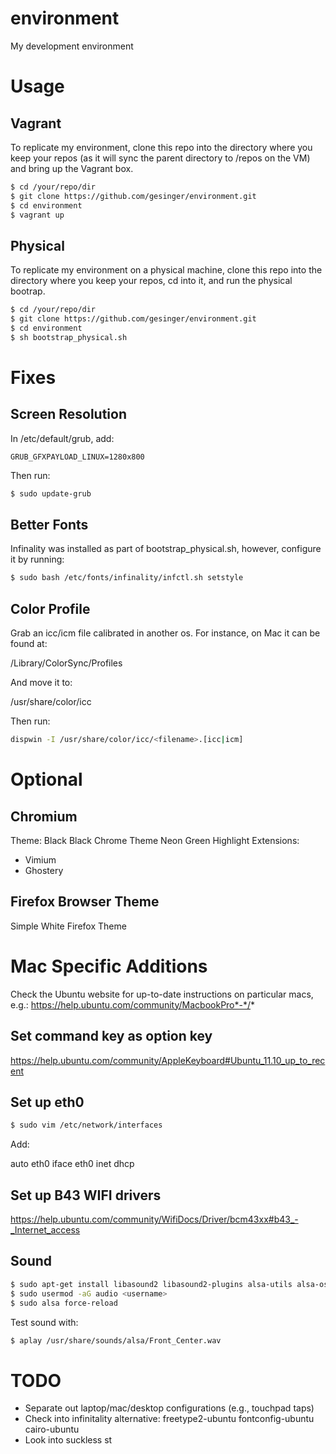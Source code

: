 # environment

My development environment

# Usage

## Vagrant

To replicate my environment, clone this repo into the directory where you keep
your repos (as it will sync the parent directory to /repos on the VM) and bring
up the Vagrant box.

```bash
$ cd /your/repo/dir
$ git clone https://github.com/gesinger/environment.git
$ cd environment
$ vagrant up
```

## Physical

To replicate my environment on a physical machine, clone this repo into the
directory where you keep your repos, cd into it, and run the physical bootrap.

```bash
$ cd /your/repo/dir
$ git clone https://github.com/gesinger/environment.git
$ cd environment
$ sh bootstrap_physical.sh
```

# Fixes

## Screen Resolution

In /etc/default/grub, add:

```
GRUB_GFXPAYLOAD_LINUX=1280x800
```

Then run:

```bash
$ sudo update-grub
```

## Better Fonts

Infinality was installed as part of bootstrap_physical.sh, however, configure
it by running:

```bash
$ sudo bash /etc/fonts/infinality/infctl.sh setstyle
```

## Color Profile

Grab an icc/icm file calibrated in another os. For instance, on Mac it can be
found at:

/Library/ColorSync/Profiles

And move it to:

/usr/share/color/icc

Then run:

```bash
dispwin -I /usr/share/color/icc/<filename>.[icc|icm]
```

# Optional

## Chromium

Theme: Black Black Chrome Theme Neon Green Highlight
Extensions:
- Vimium
- Ghostery

## Firefox Browser Theme

Simple White Firefox Theme

# Mac Specific Additions

Check the Ubuntu website for up-to-date instructions on particular macs, e.g.:
https://help.ubuntu.com/community/MacbookPro*-*/*

## Set command key as option key

https://help.ubuntu.com/community/AppleKeyboard#Ubuntu_11.10_up_to_recent

## Set up eth0

```bash
$ sudo vim /etc/network/interfaces
```

Add:

auto eth0
iface eth0 inet dhcp

## Set up B43 WIFI drivers

https://help.ubuntu.com/community/WifiDocs/Driver/bcm43xx#b43_-_Internet_access

## Sound

```bash
$ sudo apt-get install libasound2 libasound2-plugins alsa-utils alsa-oss
$ sudo usermod -aG audio <username>
$ sudo alsa force-reload
```

Test sound with:

```bash
$ aplay /usr/share/sounds/alsa/Front_Center.wav
```

# TODO

- Separate out laptop/mac/desktop configurations (e.g., touchpad taps)
- Check into infinitality alternative:
freetype2-ubuntu
fontconfig-ubuntu
cairo-ubuntu
- Look into suckless st
